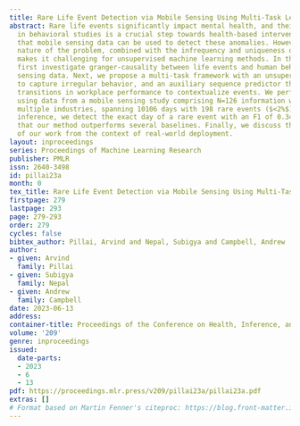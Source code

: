 ```yaml
---
title: Rare Life Event Detection via Mobile Sensing Using Multi-Task Learning
abstract: Rare life events significantly impact mental health, and their detection
  in behavioral studies is a crucial step towards health-based interventions. We envision
  that mobile sensing data can be used to detect these anomalies. However, the human-centered
  nature of the problem, combined with the infrequency and uniqueness of these events
  makes it challenging for unsupervised machine learning methods. In this paper, we
  first investigate granger-causality between life events and human behavior using
  sensing data. Next, we propose a multi-task framework with an unsupervised autoencoder
  to capture irregular behavior, and an auxiliary sequence predictor that identifies
  transitions in workplace performance to contextualize events. We perform experiments
  using data from a mobile sensing study comprising N=126 information workers from
  multiple industries, spanning 10106 days with 198 rare events ($<2%$). Through personalized
  inference, we detect the exact day of a rare event with an F1 of 0.34, demonstrating
  that our method outperforms several baselines. Finally, we discuss the implications
  of our work from the context of real-world deployment.
layout: inproceedings
series: Proceedings of Machine Learning Research
publisher: PMLR
issn: 2640-3498
id: pillai23a
month: 0
tex_title: Rare Life Event Detection via Mobile Sensing Using Multi-Task Learning
firstpage: 279
lastpage: 293
page: 279-293
order: 279
cycles: false
bibtex_author: Pillai, Arvind and Nepal, Subigya and Campbell, Andrew
author:
- given: Arvind
  family: Pillai
- given: Subigya
  family: Nepal
- given: Andrew
  family: Campbell
date: 2023-06-13
address:
container-title: Proceedings of the Conference on Health, Inference, and Learning
volume: '209'
genre: inproceedings
issued:
  date-parts:
  - 2023
  - 6
  - 13
pdf: https://proceedings.mlr.press/v209/pillai23a/pillai23a.pdf
extras: []
# Format based on Martin Fenner's citeproc: https://blog.front-matter.io/posts/citeproc-yaml-for-bibliographies/
---
```

